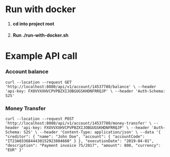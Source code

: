 # Run with docker

1. #### cd into project root
2. #### Run ./run-with-docker.sh

# Example API call

### Account balance

``curl --location --request GET 'http://localhost:8080/api/v1/account/14537780/balance' \
--header 'api-key: FXOVVXXHVCPVPBZXIJOBGUGSKHDNFRRQJP' \
--header 'Auth-Schema: S2S'``

### Money Transfer

``curl --location --request POST 'http://localhost:8080/api/v1/account/14537780/money-transfer' \
--header 'api-key: FXOVVXXHVCPVPBZXIJOBGUGSKHDNFRRQJP' \
--header 'Auth-Schema: S2S' \
--header 'Content-Type: application/json' \
--data '{
"creditor": {
"name": "John Doe",
"account": {
"accountCode": "IT23A0336844430152923804660"
}
},
"executionDate": "2019-04-01",
"description": "Payment invoice 75/2017",
"amount": 800,
"currency": "EUR"
}'``
